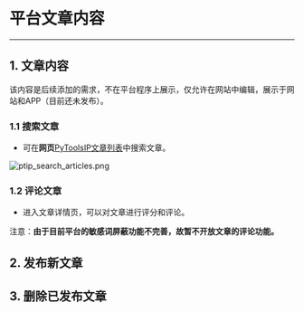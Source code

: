 # 平台文章内容

----

## 1. 文章内容
该内容是后续添加的需求，不在平台程序上展示，仅允许在网站中编辑，展示于网站和APP（目前还未发布）。

### 1.1 搜索文章
  * 可在**网页**[PyToolsIP文章列表](https://ptip.jdreamheart.com/articlelist)中搜索文章。

![ptip_search_articles.png](img/ptip_search_articles.png)

### 1.2 评论文章
  * 进入文章详情页，可以对文章进行评分和评论。

注意：**由于目前平台的敏感词屏蔽功能不完善，故暂不开放文章的评论功能。**  


## 2. 发布新文章


## 3. 删除已发布文章
